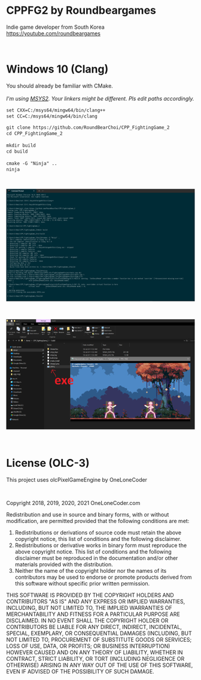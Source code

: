 # CPPFG2 by Roundbeargames

Indie game developer from South Korea
<br>
https://youtube.com/roundbeargames

<br>

# Windows 10 (Clang)

You should already be familiar with CMake.
<br><br>
*I'm using [MSYS2](https://www.msys2.org/). Your linkers might be different. Pls edit paths accordingly.*
<br>

```
set CXX=C:/msys64/mingw64/bin/clang++
set CC=C:/msys64/mingw64/bin/clang
```

```
git clone https://github.com/RoundBearChoi/CPP_FightingGame_2
cd CPP_FightingGame_2

mkdir build
cd build

cmake -G "Ninja" ..
ninja
```
<br>

![successful build](screenshots/successful_build_clang.png)

<br>

![running_clang](screenshots/run_exe_file.png)

<br>

# License (OLC-3)

This project uses olcPixelGameEngine by OneLoneCoder

<br>

Copyright 2018, 2019, 2020, 2021 OneLoneCoder.com

Redistribution and use in source and binary forms, with or without modification, are permitted provided that the following conditions are met:

1. Redistributions or derivations of source code must retain the above copyright notice, this list of conditions and the following disclaimer.
2. Redistributions or derivative works in binary form must reproduce the above copyright notice. This list of conditions and the following disclaimer must be reproduced in the documentation and/or other materials provided with the distribution.
3. Neither the name of the copyright holder nor the names of its contributors may be used to endorse or promote products derived from this software without specific prior written permission.

THIS SOFTWARE IS PROVIDED BY THE COPYRIGHT HOLDERS AND CONTRIBUTORS "AS IS" AND ANY EXPRESS OR IMPLIED WARRANTIES, INCLUDING, BUT NOT LIMITED TO, THE IMPLIED WARRANTIES OF MERCHANTABILITY AND FITNESS FOR A PARTICULAR PURPOSE ARE DISCLAIMED. IN NO EVENT SHALL THE COPYRIGHT HOLDER OR CONTRIBUTORS BE LIABLE FOR ANY DIRECT, INDIRECT, INCIDENTAL, SPECIAL, EXEMPLARY, OR CONSEQUENTIAL DAMAGES (INCLUDING, BUT NOT LIMITED TO, PROCUREMENT OF SUBSTITUTE GOODS OR SERVICES; LOSS OF USE, DATA, OR PROFITS; OR BUSINESS INTERRUPTION) HOWEVER CAUSED AND ON ANY THEORY OF LIABILITY, WHETHER IN CONTRACT, STRICT LIABILITY, OR TORT (INCLUDING NEGLIGENCE OR OTHERWISE) ARISING IN ANY WAY OUT OF THE USE OF THIS SOFTWARE, EVEN IF ADVISED OF THE POSSIBILITY OF SUCH DAMAGE.
